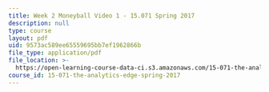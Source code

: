 ```yaml
---
title: Week 2 Moneyball Video 1 - 15.071 Spring 2017
description: null
type: course
layout: pdf
uid: 9573ac589ee65559695bb7ef1962866b
file_type: application/pdf
file_location: >-
  https://open-learning-course-data-ci.s3.amazonaws.com/15-071-the-analytics-edge-spring-2017/9573ac589ee65559695bb7ef1962866b_MIT15_071S17_Unit2_Moneyball.pdf
course_id: 15-071-the-analytics-edge-spring-2017
---
```


